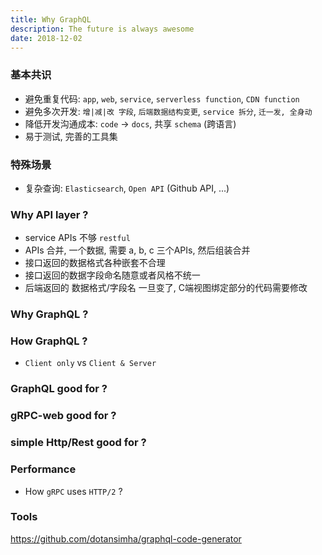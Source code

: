 ```yaml
---
title: Why GraphQL
description: The future is always awesome
date: 2018-12-02
---
```


### 基本共识

* 避免重复代码: `app`, `web`, `service`, `serverless function`, `CDN function`
* 避免多次开发: `增|减|改 字段`, `后端数据结构变更`, `service 拆分`, `迁一发, 全身动`
* 降低开发沟通成本: `code` -> `docs`, 共享 `schema` (跨语言)
* 易于测试, 完善的工具集

### 特殊场景

* 复杂查询: `Elasticsearch`, `Open API` (Github API, ...)

### Why API layer ?

* service APIs 不够 `restful`
* APIs 合并, 一个数据, 需要 a, b, c 三个APIs, 然后组装合并
* 接口返回的数据格式各种嵌套不合理
* 接口返回的数据字段命名随意或者风格不统一
* 后端返回的 数据格式/字段名 一旦变了, C端视图绑定部分的代码需要修改

### Why GraphQL ?

### How GraphQL ?

* `Client only` vs `Client & Server`

### GraphQL good for ?

### gRPC-web good for ?

### simple Http/Rest good for ?

### Performance

* How `gRPC` uses `HTTP/2` ?

### Tools

https://github.com/dotansimha/graphql-code-generator

